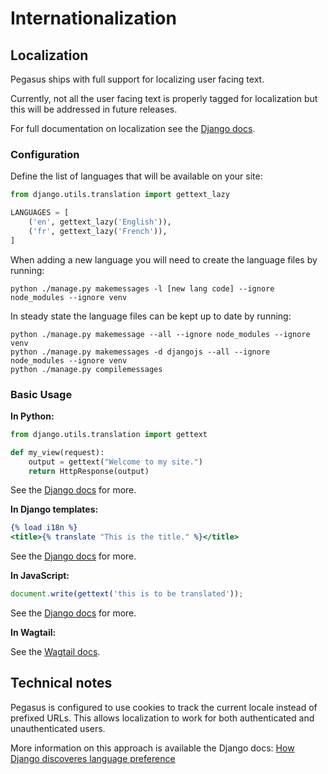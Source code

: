 # Internationalization

## Localization

Pegasus ships with full support for localizing user facing text.

Currently, not all the user facing text is properly tagged for localization but this will be addressed
in future releases.

For full documentation on localization see the [Django docs](https://docs.djangoproject.com/en/4.0/topics/i18n/).

### Configuration

Define the list of languages that will be available on your site:

```python
from django.utils.translation import gettext_lazy

LANGUAGES = [
    ('en', gettext_lazy('English')),
    ('fr', gettext_lazy('French')),
]
```

When adding a new language you will need to create the language files by running:

```shell
python ./manage.py makemessages -l [new lang code] --ignore node_modules --ignore venv
```

In steady state the language files can be kept up to date by running:
```shell
python ./manage.py makemessage --all --ignore node_modules --ignore venv
python ./manage.py makemessages -d djangojs --all --ignore node_modules --ignore venv
python ./manage.py compilemessages
```

### Basic Usage

**In Python:**
```python
from django.utils.translation import gettext

def my_view(request):
    output = gettext("Welcome to my site.")
    return HttpResponse(output)
```

See the [Django docs](https://docs.djangoproject.com/en/4.0/topics/i18n/translation/#internationalization-in-python-code) for more.

**In Django templates:**
```djangotemplate
{% load i18n %}
<title>{% translate "This is the title." %}</title>
```

See the [Django docs](https://docs.djangoproject.com/en/4.0/topics/i18n/translation/#internationalization-in-template-code) for more.

**In JavaScript:**
```javascript
document.write(gettext('this is to be translated'));
```

See the [Django docs](https://docs.djangoproject.com/en/4.0/topics/i18n/translation/#internationalization-in-javascript-code) for more.

**In Wagtail:**

See the [Wagtail docs](wagtail.md#internationalization).

## Technical notes
Pegasus is configured to use cookies to track the current locale instead of prefixed URLs.
This allows localization to work for both authenticated and unauthenticated users.

More information on this approach is available the Django docs: [How Django discoveres language preference][1]

[1]: https://docs.djangoproject.com/en/4.1/topics/i18n/translation/#how-django-discovers-language-preference
